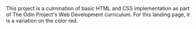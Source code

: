 This project is a culmination of basic HTML and CSS implementation as part of The Odin Project's Web Development curriculum. For this landing page, it is a variation on the color red.